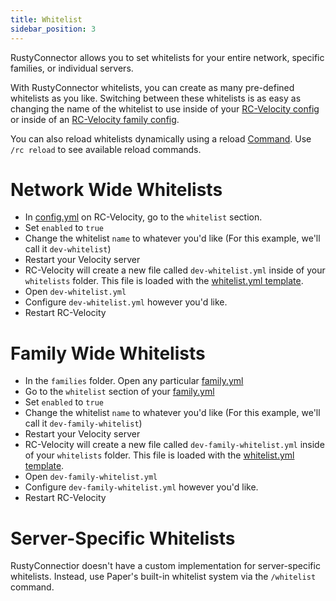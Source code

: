 ```yaml
---
title: Whitelist
sidebar_position: 3
---
```

RustyConnector allows you to set whitelists for your entire network, specific families, or individual servers.

With RustyConnector whitelists, you can create as many pre-defined whitelists as you like. Switching between these whitelists is as easy as changing the name of the whitelist to use inside of your [RC-Velocity config](https://github.com/Aelysium-Group/rusty-connector/wiki/RC-Velocity-Configs#configyml) or inside of an [RC-Velocity family config](https://github.com/Aelysium-Group/rusty-connector/wiki/RC-Velocity-Configs#configyml).

You can also reload whitelists dynamically using a reload [Command](https://github.com/Aelysium-Group/rusty-connector/wiki/Commands).
Use `/rc reload` to see available reload commands.

# Network Wide Whitelists
- In [config.yml](https://github.com/Aelysium-Group/rusty-connector/wiki/RC-Velocity-Configs#configyml) on RC-Velocity, go to the `whitelist` section.
- Set `enabled` to `true`
- Change the whitelist `name` to whatever you'd like (For this example, we'll call it `dev-whitelist`)
- Restart your Velocity server
- RC-Velocity will create a new file called `dev-whitelist.yml` inside of your `whitelists` folder. This file is loaded with the [whitelist.yml template](https://github.com/Aelysium-Group/rusty-connector/wiki/RC-Velocity-Configs#whitelistyml).
- Open `dev-whitelist.yml`
- Configure `dev-whitelist.yml` however you'd like.
- Restart RC-Velocity

# Family Wide Whitelists
- In the `families` folder. Open any particular [family.yml](https://github.com/Aelysium-Group/rusty-connector/wiki/RC-Velocity-Configs#configyml)
- Go to the `whitelist` section of your [family.yml](https://github.com/Aelysium-Group/rusty-connector/wiki/RC-Velocity-Configs#configyml)
- Set `enabled` to `true`
- Change the whitelist `name` to whatever you'd like (For this example, we'll call it `dev-family-whitelist`)
- Restart your Velocity server
- RC-Velocity will create a new file called `dev-family-whitelist.yml` inside of your `whitelists` folder. This file is loaded with the [whitelist.yml template](https://github.com/Aelysium-Group/rusty-connector/wiki/RC-Velocity-Configs#whitelistyml).
- Open `dev-family-whitelist.yml`
- Configure `dev-family-whitelist.yml` however you'd like.
- Restart RC-Velocity

# Server-Specific Whitelists
RustyConnectior doesn't have a custom implementation for server-specific whitelists. Instead, use Paper's built-in whitelist system via the `/whitelist` command.